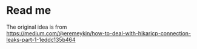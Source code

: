# Read me

The original idea is from  
https://medium.com/@eremeykin/how-to-deal-with-hikaricp-connection-leaks-part-1-1eddc135b464